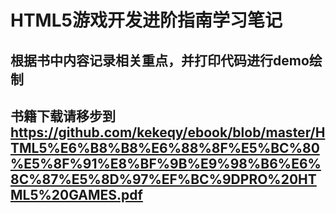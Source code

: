 # HTML5游戏开发进阶指南学习笔记
## 根据书中内容记录相关重点，并打印代码进行demo绘制
## 书籍下载请移步到 https://github.com/kekeqy/ebook/blob/master/HTML5%E6%B8%B8%E6%88%8F%E5%BC%80%E5%8F%91%E8%BF%9B%E9%98%B6%E6%8C%87%E5%8D%97%EF%BC%9DPRO%20HTML5%20GAMES.pdf